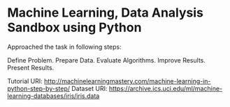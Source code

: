 # Machine Learning, Data Analysis Sandbox using Python
Approached the task in following steps:

Define Problem.
Prepare Data.
Evaluate Algorithms.
Improve Results.
Present Results.

Tutorial URI: http://machinelearningmastery.com/machine-learning-in-python-step-by-step/
Dataset URI: https://archive.ics.uci.edu/ml/machine-learning-databases/iris/iris.data
